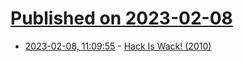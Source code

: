 # [Published on 2023-02-08](index.md)

* [2023-02-08, 11:09:55](https://news.ycombinator.com/item?id=34706605) - [Hack Is Wack! (2010)](https://web.archive.org/web/20101222175616/http://hackiswack.com/)
